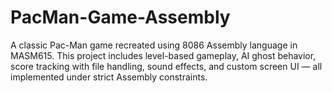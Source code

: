 # PacMan-Game-Assembly
A classic Pac-Man game recreated using 8086 Assembly language in MASM615. This project includes level-based gameplay, AI ghost behavior, score tracking with file handling, sound effects, and custom screen UI — all implemented under strict Assembly constraints.
